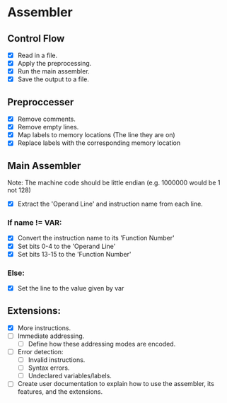 # Assembler

## Control Flow
- [X] Read in a file.
- [X] Apply the preprocessing.
- [X] Run the main assembler.
- [X] Save the output to a file.

## Preproccesser

- [X] Remove comments.
- [X] Remove empty lines.
- [X] Map labels to memory locations (The line they are on)
- [X] Replace labels with the corresponding memory location 

## Main Assembler
Note: The machine code should be little endian (e.g. 1000000 would be 1 not 128)
- [X] Extract the 'Operand Line' and instruction name from each line.
### If name != VAR:
   - [X] Convert the instruction name to its 'Function Number'
   - [X] Set bits 0-4 to the 'Operand Line'
   - [X] Set bits 13-15 to the 'Function Number'
### Else:
   - [X] Set the line to the value given by var

## Extensions:

- [X] More instructions.
- [ ] Immediate addressing.
   - [ ] Define how these addressing modes are encoded.

- [ ] Error detection:
   - [ ] Invalid instructions. 
   - [ ] Syntax errors.
   - [ ] Undeclared variables/labels.

- [ ] Create user documentation to explain how to use the assembler, its features, and the extensions.
